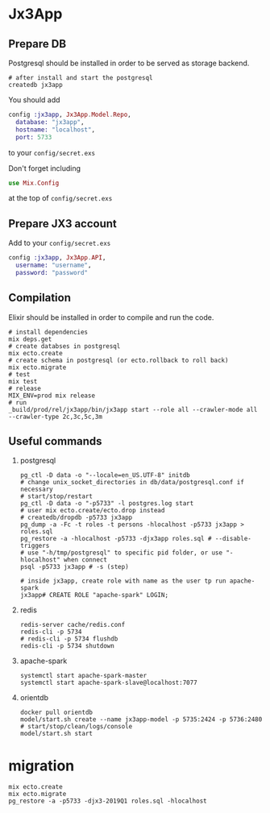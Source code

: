 # Jx3App

## Prepare DB
Postgresql should be installed in order to be served as storage backend.
```shell
# after install and start the postgresql
createdb jx3app
```
You should add
```elixir
config :jx3app, Jx3App.Model.Repo,
  database: "jx3app",
  hostname: "localhost",
  port: 5733
```
to your `config/secret.exs`

Don't forget including
```elixir
use Mix.Config
```
at the top of `config/secret.exs`

## Prepare JX3 account
Add to your `config/secret.exs`
```elixir
config :jx3app, Jx3App.API,
  username: "username",
  password: "password"
```

## Compilation
Elixir should be installed in order to compile and run the code.
```shell
# install dependencies
mix deps.get
# create databses in postgresql
mix ecto.create
# create schema in postgresql (or ecto.rollback to roll back)
mix ecto.migrate
# test
mix test
# release
MIX_ENV=prod mix release
# run
_build/prod/rel/jx3app/bin/jx3app start --role all --crawler-mode all --crawler-type 2c,3c,5c,3m
```

## Useful commands

1. postgresql
    ```shell
    pg_ctl -D data -o "--locale=en_US.UTF-8" initdb
    # change unix_socket_directories in db/data/postgresql.conf if necessary
    # start/stop/restart
    pg_ctl -D data -o "-p5733" -l postgres.log start
    # user mix ecto.create/ecto.drop instead
    # createdb/dropdb -p5733 jx3app
    pg_dump -a -Fc -t roles -t persons -hlocalhost -p5733 jx3app > roles.sql
    pg_restore -a -hlocalhost -p5733 -djx3app roles.sql # --disable-triggers
    # use "-h/tmp/postgresql" to specific pid folder, or use "-hlocalhost" when connect
    psql -p5733 jx3app # -s (step)

    # inside jx3app, create role with name as the user tp run apache-spark
    jx3app# CREATE ROLE "apache-spark" LOGIN;
    ```

2. redis
    ```shell
    redis-server cache/redis.conf
    redis-cli -p 5734
    # redis-cli -p 5734 flushdb
    redis-cli -p 5734 shutdown
    ```

3. apache-spark
    ```shell
    systemctl start apache-spark-master
    systemctl start apache-spark-slave@localhost:7077
    ```

4. orientdb
    ```shell
    docker pull orientdb
    model/start.sh create --name jx3app-model -p 5735:2424 -p 5736:2480
    # start/stop/clean/logs/console
    model/start.sh start
    ```

# migration
```shell
mix ecto.create
mix ecto.migrate
pg_restore -a -p5733 -djx3-2019Q1 roles.sql -hlocalhost
```
